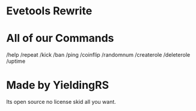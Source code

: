 
# Evetools Rewrite 

# All of our Commands
/help
/repeat
/kick
/ban
/ping
/coinflip
/randomnum
/createrole
/deleterole
/uptime

# Made by YieldingRS
Its open source no license skid all you want.
